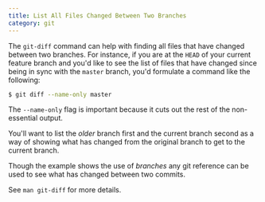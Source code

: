 ```yaml
---
title: List All Files Changed Between Two Branches 
category: git
---
```


The `git-diff` command can help with finding all files that have changed
between two branches. For instance, if you are at the `HEAD` of your current
feature branch and you'd like to see the list of files that have changed
since being in sync with the `master` branch, you'd formulate a command like
the following:

```bash
$ git diff --name-only master
```

The `--name-only` flag is important because it cuts out the rest of the
non-essential output.

You'll want to list the _older_ branch first and the current branch second
as a way of showing what has changed from the original branch to get to the
current branch.

Though the example shows the use of _branches_ any git reference can be used
to see what has changed between two commits.

See `man git-diff` for more details.
